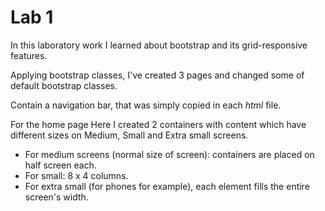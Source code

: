 # Lab 1
In this laboratory work I learned about bootstrap and its grid-responsive features.

Applying bootstrap classes, I've created 3 pages and changed some of default bootstrap classes.

Contain a navigation bar, that was simply copied in each *html* file.

For the home page
 Here I created 2 containers with content which have different sizes on Medium, Small and Extra small screens.  
 * For medium screens (normal size of screen): containers are placed on half screen each.
 * For small: 8 x 4 columns.
 * For extra small (for phones for example), each element fills the entire screen's width.
